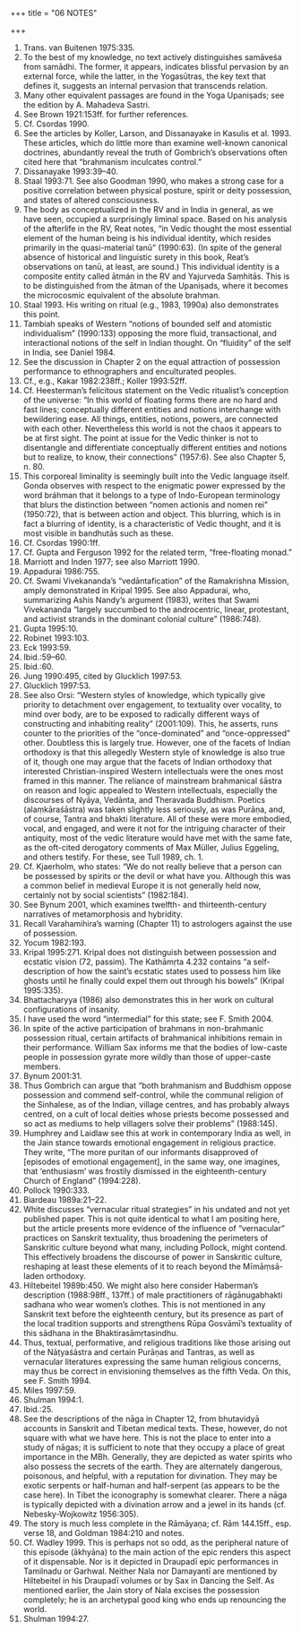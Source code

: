 +++
title = "06 NOTES"

+++
1. Trans. van Buitenen 1975:335.
2. To the best of my knowledge, no text actively distinguishes samāveśa from samādhi. The former, it appears, indicates blissful pervasion by an external force, while the latter, in the Yogasūtras, the key text that defines it, suggests an internal pervasion that transcends relation.
3. Many other equivalent passages are found in the Yoga Upaniṣads; see the edition by A. Mahadeva Sastri.
4. See Brown 1921:153ff. for further references.
5. Cf. Csordas 1990.
6. See the articles by Koller, Larson, and Dissanayake in Kasulis et al. 1993. These articles, which do little more than examine well-known canonical doctrines, abundantly reveal the truth of Gombrich’s observations often cited here that “brahmanism inculcates control.”
7. Dissanayake 1993:39–40.
8. Staal 1993:71. See also Goodman 1990, who makes a strong case for a positive correlation between physical posture, spirit or deity possession, and states of altered consciousness.
9. The body as conceptualized in the ṚV and in India in general, as we have seen, occupied a surprisingly liminal space. Based on his analysis of the afterlife in the ṚV, Reat notes, “in Vedic thought the most essential element of the human being is his individual identity, which resides primarily in the quasi-material tanū” (1990:63). (In spite of the general absence of historical and linguistic surety in this book, Reat’s observations on tanū, at least, are sound.) This individual identity is a composite entity called ātmán in the ṚV and Yajurveda Saṃhitās. This is to be distinguished from the ātman of the Upaniṣads, where it becomes the microcosmic equivalent of the absolute brahman.
10. Staal 1993. His writing on ritual (e.g., 1983, 1990a) also demonstrates this point.
11. Tambiah speaks of Western “notions of bounded self and atomistic individualism” (1990:133) opposing the more fluid, transactional, and interactional notions of the self in Indian thought. On “fluidity” of the self in India, see Daniel 1984.
12. See the discussion in Chapter 2 on the equal attraction of possession performance to ethnographers and enculturated peoples.
13. Cf., e.g., Kakar 1982:238ff.; Koller 1993:52ff.
14. Cf. Heesterman’s felicitous statement on the Vedic ritualist’s conception of the universe: “In this world of floating forms there are no hard and fast lines; conceptually different entities and notions interchange with bewildering ease. All things, entities, notions, powers, are connected with each other. Nevertheless this world is not the chaos it appears to be at first sight. The point at issue for the Vedic thinker is not to disentangle and differentiate conceptually different entities and notions but to realize, to know, their connections” (1957:6). See also Chapter 5, n. 80.
15. This corporeal liminality is seemingly built into the Vedic language itself. Gonda observes with respect to the enigmatic power expressed by the word bráhman that it belongs to a type of Indo-European terminology that blurs the distinction between “nomen actionis and nomen rei” (1950:72), that is between action and object. This blurring, which is in fact a blurring of identity, is a characteristic of Vedic thought, and it is most visible in bandhutās such as these.
16. Cf. Csordas 1990:1ff.
17. Cf. Gupta and Ferguson 1992 for the related term, “free-floating monad.”
18. Marriott and Inden 1977; see also Marriott 1990.
19. Appadurai 1986:755.
20. Cf. Swami Vivekananda’s “vedāntafication” of the Ramakrishna Mission, amply demonstrated in Kripal 1995. See also Appadurai, who, summarizing Ashis Nandy’s argument (1983), writes that Swami Vivekananda “largely succumbed to the androcentric, linear, protestant, and activist strands in the dominant colonial culture” (1986:748).
21. Gupta 1995:10.
22. Robinet 1993:103.
23. Eck 1993:59.
24. Ibid.:59–60.
25. Ibid.:60.
26. Jung 1990:495, cited by Glucklich 1997:53.
27. Glucklich 1997:53.
28. See also Orsi: “Western styles of knowledge, which typically give priority to detachment over engagement, to textuality over vocality, to mind over body, are to be exposed to radically different ways of constructing and inhabiting reality” (2001:109). This, he asserts, runs counter to the priorities of the “once-dominated” and “once-oppressed” other. Doubtless this is largely true. However, one of the facets of Indian orthodoxy is that this allegedly Western style of knowledge is also true of it, though one may argue that the facets of Indian orthodoxy that interested Christian-inspired Western intellectuals were the ones most framed in this manner. The reliance of mainstream brahmanical śāstra on reason and logic appealed to Western intellectuals, especially the discourses of Nyāya, Vedānta, and Theravada Buddhism. Poetics (alaṃkāraśāstra) was taken slightly less seriously, as was Purāṇa, and, of course, Tantra and bhakti literature. All of these were more embodied, vocal, and engaged, and were it not for the intriguing character of their antiquity, most of the vedic literature would have met with the same fate, as the oft-cited derogatory comments of Max Müller, Julius Eggeling, and others testify. For these, see Tull 1989, ch. 1.
29. Cf. Kjaerholm, who states: “We do not really believe that a person can be possessed by spirits or the devil or what have you. Although this was a common belief in medieval Europe it is not generally held now, certainly not by social scientists” (1982:184).
30. See Bynum 2001, which examines twelfth- and thirteenth-century narratives of metamorphosis and hybridity.
31. Recall Varahamihira’s warning (Chapter 11) to astrologers against the use of possession.
32. Yocum 1982:193.
33. Kripal 1995:271. Kripal does not distinguish between possession and ecstatic vision (72, passim). The Kathāmṛta 4.232 contains “a self-description of how the saint’s ecstatic states used to possess him like ghosts until he finally could expel them out through his bowels” (Kripal 1995:335).
34. Bhattacharyya (1986) also demonstrates this in her work on cultural configurations of insanity.
35. I have used the word “intermedial” for this state; see F. Smith 2004.
36. In spite of the active participation of brahmans in non-brahmanic possession ritual, certain artifacts of brahmanical inhibitions remain in their performance. William Sax informs me that the bodies of low-caste people in possession gyrate more wildly than those of upper-caste members.
37. Bynum 2001:31.
38. Thus Gombrich can argue that “both brahmanism and Buddhism oppose possession and commend self-control, while the communal religion of the Sinhalese, as of the Indian, village centres, and has probably always centred, on a cult of local deities whose priests become possessed and so act as mediums to help villagers solve their problems” (1988:145).
39. Humphrey and Laidlaw see this at work in contemporary India as well, in the Jain stance towards emotional engagement in religious practice. They write, “The more puritan of our informants disapproved of [episodes of emotional engagement], in the same way, one imagines, that ‘enthusiasm’ was frostily dismissed in the eighteenth-century Church of England” (1994:228).
40. Pollock 1990:333.
41. Biardeau 1989a:21–22.
42. White discusses “vernacular ritual strategies” in his undated and not yet published paper. This is not quite identical to what I am positing here, but the article presents more evidence of the influence of “vernacular” practices on Sanskrit textuality, thus broadening the perimeters of Sanskritic culture beyond what many, including Pollock, might contend. This effectively broadens the discourse of power in Sanskritic culture, reshaping at least these elements of it to reach beyond the Mīmāṃsā-laden orthodoxy.
43. Hiltebeitel 1989b:450. We might also here consider Haberman’s description (1988:98ff., 137ff.) of male practitioners of rāgānugabhakti sadhana who wear women’s clothes. This is not mentioned in any Sanskrit text before the eighteenth century, but its presence as part of the local tradition supports and strengthens Rūpa Gosvāmī’s textuality of this sādhana in the Bhaktirasāmṛtasindhu.
44. Thus, textual, performative, and religious traditions like those arising out of the Nāṭyaśāstra and certain Purāṇas and Tantras, as well as vernacular literatures expressing the same human religious concerns, may thus be correct in envisioning themselves as the fifth Veda. On this, see F. Smith 1994.
45. Miles 1997:59.
46. Shulman 1994:1.
47. Ibid.:25.
48. See the descriptions of the nāga in Chapter 12, from bhutavidyā accounts in Sanskrit and Tibetan medical texts. These, however, do not square with what we have here. This is not the place to enter into a study of nāgas; it is sufficient to note that they occupy a place of great importance in the MBh. Generally, they are depicted as water spirits who also possess the secrets of the earth. They are alternately dangerous, poisonous, and helpful, with a reputation for divination. They may be exotic serpents or half-human and half-serpent (as appears to be the case here). In Tibet the iconography is somewhat clearer. There a nāga is typically depicted with a divination arrow and a jewel in its hands (cf. Nebesky-Wojkowitz 1956:305).
49. The story is much less complete in the Rāmāyaṇa; cf. Rām 144.15ff., esp. verse 18, and Goldman 1984:210 and notes.
50. Cf. Wadley 1999. This is perhaps not so odd, as the peripheral nature of this episode (ākhyāna) to the main action of the epic renders this aspect of it dispensable. Nor is it depicted in Draupadī epic performances in Tamilnadu or Garhwal. Neither Nala nor Damayantī are mentioned by Hiltebeitel in his Draupadī volumes or by Sax in Dancing the Self. As mentioned earlier, the Jain story of Nala excises the possession completely; he is an archetypal good king who ends up renouncing the world.
51. Shulman 1994:27.
 